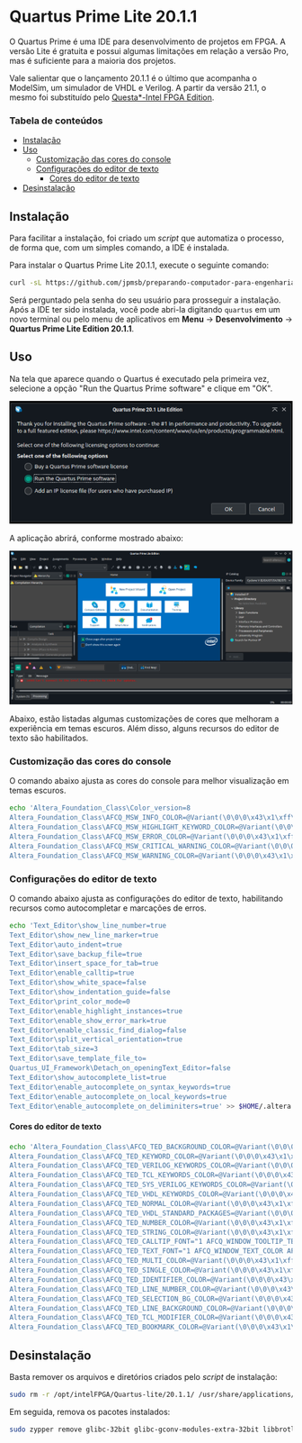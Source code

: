 # Quartus Prime Lite 20.1.1

O Quartus Prime é uma IDE para desenvolvimento de projetos em FPGA. A versão Lite é gratuita e possui algumas limitações em relação a versão Pro, mas é suficiente para a maioria dos projetos.

Vale salientar que o lançamento 20.1.1 é o último que acompanha o ModelSim, um simulador de VHDL e Verilog. A partir da versão 21.1, o mesmo foi substituído pelo [Questa*-Intel FPGA Edition](https://www.intel.com.br/content/www/br/pt/software/programmable/quartus-prime/questa-edition.html).

### Tabela de conteúdos

- [Instalação](#instalação)
- [Uso](#uso)
  - [Customização das cores do console](#customização-das-cores-do-console)
  - [Configurações do editor de texto](#configurações-do-editor-de-texto)
    - [Cores do editor de texto](#cores-do-editor-de-texto)
- [Desinstalação](#desinstalação)

## Instalação

Para facilitar a instalação, foi criado um *script* que automatiza o processo, de forma que, com um simples comando, a IDE é instalada.

Para instalar o Quartus Prime Lite 20.1.1, execute o seguinte comando:

```bash
curl -sL https://github.com/jpmsb/preparando-computador-para-engenharia-de-tele/raw/main/scripts-auxiliares/instalar-quartus-prime-lite-20.1.1 | bash
```

Será perguntado pela senha do seu usuário para prosseguir a instalação. Após a IDE ter sido instalada, você pode abri-la digitando `quartus` em um novo terminal ou pelo menu de aplicativos em **Menu** &rarr; **Desenvolvimento** &rarr; **Quartus Prime Lite Edition 20.1.1**.

## Uso

Na tela que aparece quando o Quartus é executado pela primeira vez, selecione a opção "Run the Quartus Prime software" e clique em "OK".

![Tela de primeira execução. Tema cores do sistema: Chameleon Breeze Darker.](imagens/quartus_prime_lite_20.1_first_run.png)

A aplicação abrirá, conforme mostrado abaixo:

![Janela após a tela de primeira execução. Tema cores do sistema: Chameleon Breeze Darker.](imagens/quartus_prime_lite_20.1_default_window.png)

Abaixo, estão listadas algumas customizações de cores que melhoram a experiência em temas escuros. Além disso, alguns recursos do editor de texto são habilitados.

### Customização das cores do console

O comando abaixo ajusta as cores do console para melhor visualização em temas escuros.

```bash
echo 'Altera_Foundation_Class\Color_version=8
Altera_Foundation_Class\AFCQ_MSW_INFO_COLOR=@Variant(\0\0\0\x43\x1\xff\xff\0\0\xff\xff\0\0\0\0)
Altera_Foundation_Class\AFCQ_MSW_HIGHLIGHT_KEYWORD_COLOR=@Variant(\0\0\0\x43\x1\xff\xff\xff\xff\xff\xff\xff\xff\0\0)
Altera_Foundation_Class\AFCQ_MSW_ERROR_COLOR=@Variant(\0\0\0\x43\x1\xff\xff\xff\xff\x8e\x8e\x8e\x8e\0\0)
Altera_Foundation_Class\AFCQ_MSW_CRITICAL_WARNING_COLOR=@Variant(\0\0\0\x43\x1\xff\xff\0\0\xfb\xfb\xff\xff\0\0)
Altera_Foundation_Class\AFCQ_MSW_WARNING_COLOR=@Variant(\0\0\0\x43\x1\xff\xff\0\0\xbb\xbb\xff\xff\0\0)' >> $HOME/.altera.quartus/quartus2.qreg
```

### Configurações do editor de texto

O comando abaixo ajusta as configurações do editor de texto, habilitando recursos como autocompletar e marcações de erros.

```bash
echo 'Text_Editor\show_line_number=true
Text_Editor\show_new_line_marker=true
Text_Editor\auto_indent=true
Text_Editor\save_backup_file=true
Text_Editor\insert_space_for_tab=true
Text_Editor\enable_calltip=true
Text_Editor\show_white_space=false
Text_Editor\show_indentation_guide=false
Text_Editor\print_color_mode=0
Text_Editor\enable_highlight_instances=true
Text_Editor\enable_show_error_mark=true
Text_Editor\enable_classic_find_dialog=false
Text_Editor\split_vertical_orientation=true
Text_Editor\tab_size=3
Text_Editor\save_template_file_to=
Quartus_UI_Framework\Detach_on_openingText_Editor=false
Text_Editor\show_autocomplete_list=true
Text_Editor\enable_autocomplete_on_syntax_keywords=true
Text_Editor\enable_autocomplete_on_local_keywords=true
Text_Editor\enable_autocomplete_on_deliminiters=true' >> $HOME/.altera.quartus/quartus2.qreg
```

#### Cores do editor de texto

```bash
echo 'Altera_Foundation_Class\AFCQ_TED_BACKGROUND_COLOR=@Variant(\0\0\0\x43\x1\xff\xff\x1f\x1f\x1f\x1f\x1f\x1f\0\0)
Altera_Foundation_Class\AFCQ_TED_KEYWORD_COLOR=@Variant(\0\0\0\x43\x1\xff\xff\xff\xff\xff\xffTT\0\0)
Altera_Foundation_Class\AFCQ_TED_VERILOG_KEYWORDS_COLOR=@Variant(\0\0\0\x43\x1\xff\xff\xff\xff\xff\xffTT\0\0)
Altera_Foundation_Class\AFCQ_TED_TCL_KEYWORDS_COLOR=@Variant(\0\0\0\x43\x1\xff\xff\xff\xff\xff\xffTT\0\0)
Altera_Foundation_Class\AFCQ_TED_SYS_VERILOG_KEYWORDS_COLOR=@Variant(\0\0\0\x43\x1\xff\xff\xff\xff\xff\xffTT\0\0)
Altera_Foundation_Class\AFCQ_TED_VHDL_KEYWORDS_COLOR=@Variant(\0\0\0\x43\x1\xff\xff\xff\xff\xff\xffTT\0\0)
Altera_Foundation_Class\AFCQ_TED_NORMAL_COLOR=@Variant(\0\0\0\x43\x1\xff\xff\xff\xff\xff\xff\xff\xff\0\0)
Altera_Foundation_Class\AFCQ_TED_VHDL_STANDARD_PACKAGES=@Variant(\0\0\0\x43\x1\xff\xff\x86\x86\xff\xff\xae\xae\0\0)
Altera_Foundation_Class\AFCQ_TED_NUMBER_COLOR=@Variant(\0\0\0\x43\x1\xff\xff\xff\xffTT\xfd\xfd\0\0)
Altera_Foundation_Class\AFCQ_TED_STRING_COLOR=@Variant(\0\0\0\x43\x1\xff\xff\xff\xff\xaa\xaa\xff\xff\0\0)
Altera_Foundation_Class\AFCQ_TED_CALLTIP_FONT="1 AFCQ_WINDOW_TOOLTIP_TEXT_COLOR AFCQ_WINDOW_TOOLTIP_BKGND_COLOR 10 0 0 0 0 0 0, Intel Clear"
Altera_Foundation_Class\AFCQ_TED_TEXT_FONT="1 AFCQ_WINDOW_TEXT_COLOR AFCQ_WINDOW_BACKGROUND_COLOR 10 0 0 0 0 1 2, Monospace"
Altera_Foundation_Class\AFCQ_TED_MULTI_COLOR=@Variant(\0\0\0\x43\x1\xff\xffTT\xff\xff\xff\xff\0\0)
Altera_Foundation_Class\AFCQ_TED_SINGLE_COLOR=@Variant(\0\0\0\x43\x1\xff\xffTT\xff\xff\xff\xff\0\0)
Altera_Foundation_Class\AFCQ_TED_IDENTIFIER_COLOR=@Variant(\0\0\0\x43\x1\xff\xff\xff\xff\0\0\xff\xff\0\0)
Altera_Foundation_Class\AFCQ_TED_LINE_NUMBER_COLOR=@Variant(\0\0\0\x43\x1\xff\xff\xef\xef\xf0\xf0\xf1\xf1\0\0)
Altera_Foundation_Class\AFCQ_TED_SELECTION_BG_COLOR=@Variant(\0\0\0\x43\x1\xff\xff\0\0\xa4\xa4\x88\x88\0\0)
Altera_Foundation_Class\AFCQ_TED_LINE_BACKGROUND_COLOR=@Variant(\0\0\0\x43\x1\xff\xff\x1e\x1e\x1e\x1e\x1e\x1e\0\0)
Altera_Foundation_Class\AFCQ_TED_TCL_MODIFIER_COLOR=@Variant(\0\0\0\x43\x1\xff\xff\x87\x87\x87\x87\x87\x87\0\0)
Altera_Foundation_Class\AFCQ_TED_BOOKMARK_COLOR=@Variant(\0\0\0\x43\x1\xff\xff\xff\xff\xff\xff\xbf\xbf\0\0)' >> $HOME/.altera.quartus/quartus2.qreg
```

## Desinstalação

Basta remover os arquivos e diretórios criados pelo *script* de instalação:

```bash
sudo rm -r /opt/intelFPGA/Quartus-lite/20.1.1/ /usr/share/applications/quartus-prime-lite-edition-20.1.1.desktop /etc/profile.d/quartus_path_20.1.1.sh /etc/fish/conf.d/quartus_path_20.1.1.fish
```

Em seguida, remova os pacotes instalados:

```bash
sudo zypper remove glibc-32bit glibc-gconv-modules-extra-32bit libbrotlicommon1-32bit libbrotlidec1-32bit libbz2-1-32bit libexpat1-32bit libfontconfig1-32bit libfreetype6-32bit libpng16-16-32bit libX11-6-32bit libXau6-32bit libxcb1-32bit libXft2-32bit libXrender1-32bit libz1-32bit nss-mdns-32bit samba-client-32bit libXext6-32bit libgcc_s1-32bit
```